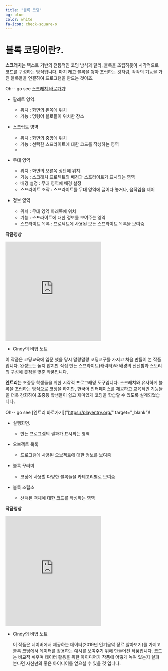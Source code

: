 ```yaml
---
title: "블록 코딩"
bg: blue
color: white
fa-icon: check-square-o
---
```



# 블록 코딩이란?.

**스크래치**는 텍스트 기반의 전통적인 코딩 방식과 달리, 블록을 조립하듯이 시각적으로 코드를 구성하는 방식입니다. 마치 레고 블록을 쌓아 조립하는 것처럼, 각각의 기능을 가진 블록들을 연결하여 프로그램을 만드는 것이죠.

Oh-- go see [스크래치 바로가기](https://scratch.mit.edu)!

- 팔레트 영역.
  * 위치 : 화면의 왼쪽에 위치
  * 기능 : 명령어 블로들이 위치한 장소
   
- 스크립트 영역
  * 위치 : 화면의 중앙에 위치
  * 기능 : 선택한 스프라이트에 대한 코드를 작성하는 영역
  * 
- 무대 영역
  * 위치 : 화면의 오른쪽 상단에 위치
  * 기능 : 스크래치 프로젝트의 배경과 스프라이트가 표시되는 영역
  * 배경 설정 : 무대 영역에 배경 설정
  * 스프라이트 조작 : 스프라이트를 무대 영역에 끌어다 놓거나, 움직임을 제어
    
- 정보 영역
  * 위치 : 무대 영역 아래쪽에 위치
  * 기능 : 스프라이트에 대한 정보를 보여주는 영역
  * 스프라이트 목록 : 프로젝트에 사용된 모든 스프라이트 목록을 보여줌
  

**작품영상**
   <div class = "icontain">
   <iframe width="305" height="315" src="https://www.youtube.com/embed/j9D_41RZCac?si=4EwOrUXqo9z4tj_-" title="YouTube video player" frameborder="0"    
    allow="accelerometer; autoplay; clipboard-write; encrypted-media; gyroscope; picture-in-picture; web-share" referrerpolicy="strict-origin-when-cross-origin" 
    allowfullscreen></iframe>
   </div>

- Cindy의 비법 노트
  
이 작품은 코딩교육에 입문 했을 당시 말랑말랑 코딩교구를 가지고 처음 만들어 본 작품입니다. 완성도는 높지 않지만 직접 만든 스프라이트(캐릭터)와 배경의 신선함과 스토리의 구성에 촛점을 맞춘 작품입니다.

**엔트리**는 초중등 학생들을 위한 시각적 프로그래밍 도구입니다.  스크래치와 유사하게 블록을 조립하는 방식으로 코딩을 하지만,  한국어 인터페이스를 제공하고 교육적인 기능들을 더욱 강화하여  초중등 학생들이  쉽고 재미있게 코딩을 학습할 수 있도록 설계되었습니다.

Oh-- go see [엔트리 바로가기]("https://playentry.org/" target="_blank")!

- 실행화면.
  * 만든 프로그램의 결과가 표시되는 영역
     
- 오브젝트 목록
  * 프로그램에 사용된 오브젝트에 대한 정보를 보여줌
     
- 블록 꾸러미
  * 코딩에 사용할 다양한 블록들을 카테고리별로 보여줌
    
- 블록 조립소
  * 선택된 객체에 대한 코드를 작성하는 영역

**작품영상**
   <div class = "icontain">
   <iframe width="305" height="350" src="https://www.youtube.com/embed/tzXH-bHkwQM?si=Xh6akaDVzTBOnD0D" title="YouTube video player" frameborder="0" allow="accelerometer; autoplay; clipboard-write; encrypted-media; gyroscope; picture-in-picture; web-share" referrerpolicy="strict-origin-when-cross-origin" allowfullscreen></iframe>
   </div>

- Cindy의 비법 노트

  이 작품은 네이버에서 제공하는 데이터(2019년 인기음악 장르 알아보기)를 가지고 블록 코딩에서 데이터를 활용하는 예시를 보여주기 위해 만들어진 작품입니다. 코드는 비교적 쉬우며 데이터 활용을 위한 아이디어가 작품에 어떻게 녹여 있는지 살펴 본다면 자신만의 좋은 아이디어를 얻으실 수 있을 것 입니다.
  
  
  

